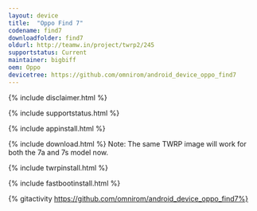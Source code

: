 ```yaml
---
layout: device
title:  "Oppo Find 7"
codename: find7
downloadfolder: find7
oldurl: http://teamw.in/project/twrp2/245
supportstatus: Current
maintainer: bigbiff
oem: Oppo
devicetree: https://github.com/omnirom/android_device_oppo_find7
---
```


{% include disclaimer.html %}

{% include supportstatus.html %}

{% include appinstall.html %}

{% include download.html %}
Note: The same TWRP image will work for both the 7a and 7s model now.

{% include twrpinstall.html %}

{% include fastbootinstall.html %}

{% gitactivity  https://github.com/omnirom/android_device_oppo_find7%}
